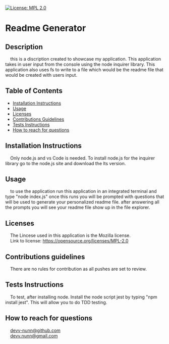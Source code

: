 [![License: MPL 2.0](https://img.shields.io/badge/License-MPL_2.0-brightgreen.svg)](https://opensource.org/licenses/MPL-2.0)
  # Readme Generator
  ## Description

   &nbsp;&nbsp;&nbsp;&nbsp;this is a discription created to showcase my application. This application takes in user input from the console using the node inquirer library. This application also uses fs to write to a file which would be the readme file that would be created with users input. 

  ## Table of Contents
   - [Installation Instructions](#Installation-Instructions)<br/>
   - [Usage](#Usage)<br/>
   - [Licenses](#Licenses)<br/>
   - [Contributions Guidelines](#Contributions-guidelines)<br/>
   - [Tests Instructions](#Tests-Instructions)<br/>
   - [How to reach for questions](#How-to-reach-for-questions)<br/>


  ## Installation Instructions

  &nbsp;&nbsp;&nbsp;&nbsp;Only node.js and vs Code is needed. To install node.js for the inquirer library go to the node.js site and download the lts version.

  ## Usage

  &nbsp;&nbsp;&nbsp;&nbsp;to use the application run this application in an integrated terminal and type "node index.js" once this runs you will be prompted with questions that will be used to generate your personalized readme file. after answering all the prompts you will see your readme file show up in the file explorer.

  
  ## Licenses
  &nbsp;&nbsp;&nbsp;&nbsp;The Lincese used in this application is the Mozilla license.<br/>
  &nbsp;&nbsp;&nbsp;&nbsp;Link to license: https://opensource.org/licenses/MPL-2.0
  

  ## Contributions guidelines

  &nbsp;&nbsp;&nbsp;&nbsp;There are no rules for contribution as all pushes are set to review.

  ## Tests Instructions

  &nbsp;&nbsp;&nbsp;&nbsp;To test, after installing node. Install the node script jest by typing "npm install jest". This will allow you to do TDD testing.

  ## How to reach for questions

  &nbsp;&nbsp;&nbsp;&nbsp;devv-nunn@github.com<br/>
  &nbsp;&nbsp;&nbsp;&nbsp;devv.nunn@gmail.com